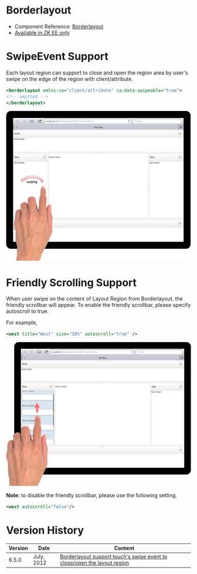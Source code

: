 

# Borderlayout

- Component Reference:
  [Borderlayout]({{site.baseurl}}/zk_component_ref/layouts/borderlayout)
- [Available in ZK EE only](http://www.zkoss.org/product/edition.dsp)

# SwipeEvent Support

Each layout region can support to close and open the region area by
user's swipe on the edge of the region with client/attribute.

```xml
<borderlayout xmlns:ca="client/attribute" ca:data-swipeable="true">
<!-- omitted -->
</borderlayout>
```

![](/zk_component_ref/images/Borderlayout_Tablet_Swipe_Example.png)

# Friendly Scrolling Support

When user swipe on the content of Layout Region from Borderlayout, the
friendly scrollbar will appear. To enable the friendly scrollbar, please
specify autoscroll to true.

For example,

```xml
<west title="West" size="20%" autoscroll="true" />
```

![](/zk_component_ref/images/Borderlayout_Tablet_Scrolling_Example.png)

**Note:** to disable the friendly scrollbar, please use the following
setting.

```xml
<west autoscroll="false"/>
```

# Version History

| Version | Date       | Content                                                                                                             |
|---------|------------|---------------------------------------------------------------------------------------------------------------------|
| 6.5.0   | July, 2012 | [Borderlayout support touch's swipe event to close/open the layout region](http://tracker.zkoss.org/browse/ZK-1245) |


